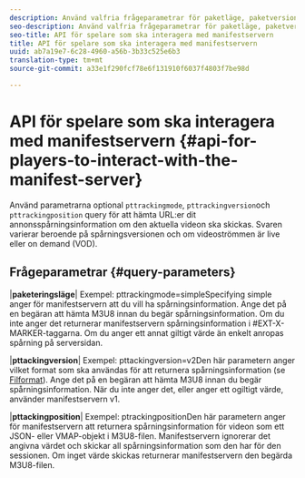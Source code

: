 ```yaml
---
description: Använd valfria frågeparametrar för paketläge, paketversion och paketposition för att hämta URL:er dit annonsspårningsinformation om den aktuella videon ska skickas. Svaren varierar beroende på spårningsversionen och om videoströmmen är live eller on demand (VOD).
seo-description: Använd valfria frågeparametrar för paketläge, paketversion och paketposition för att hämta URL:er dit annonsspårningsinformation om den aktuella videon ska skickas. Svaren varierar beroende på spårningsversionen och om videoströmmen är live eller on demand (VOD).
seo-title: API för spelare som ska interagera med manifestservern
title: API för spelare som ska interagera med manifestservern
uuid: ab7a19e7-6c28-4960-a56b-3b33c525e6b3
translation-type: tm+mt
source-git-commit: a33e1f290fcf78e6f131910f6037f4803f7be98d

---
```



# API för spelare som ska interagera med manifestservern {#api-for-players-to-interact-with-the-manifest-server}

Använd parametrarna optional `pttrackingmode`, `pttrackingversion`och `pttrackingposition` query för att hämta URL:er dit annonsspårningsinformation om den aktuella videon ska skickas. Svaren varierar beroende på spårningsversionen och om videoströmmen är live eller on demand (VOD).

## Frågeparametrar {#query-parameters}

|**paketeringsläge**|
Exempel: pttrackingmode=simpleSpecifying simple anger för manifestservern att du vill ha spårningsinformation.
Ange det på en begäran att hämta M3U8 innan du begär spårningsinformation. Om du inte anger det returnerar manifestservern spårningsinformation i #EXT-X-MARKER-taggarna.
Om du anger ett annat giltigt värde än enkelt anropas spårning på serversidan.

|**pttackingversion**|
Exempel: pttackingversion=v2Den här parametern anger vilket format som ska användas för att returnera spårningsinformation (se [Filformat](../../msapi-topics/ms-list-file-formats/ms-api-file-formats.md)).
Ange det på en begäran att hämta M3U8 innan du begär spårningsinformation. När du inte anger det, eller anger ett ogiltigt värde, använder manifestservern v1.

|**pttackingposition**|
Exempel: ptrackingpositionDen här parametern anger för manifestservern att returnera spårningsinformation för videon som ett JSON- eller VMAP-objekt i M3U8-filen. Manifestservern ignorerar det angivna värdet och skickar all spårningsinformation som den har för den sessionen. Om inget värde skickas returnerar manifestservern den begärda M3U8-filen.

